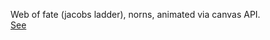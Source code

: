 Web of fate (jacobs ladder), norns, animated via canvas API.  
[See](https://i-ght.github.io/web_of_fate/codex.html)
